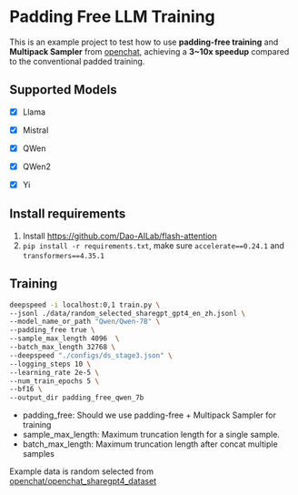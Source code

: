 # Padding Free LLM Training

This is an example project to test how to use **padding-free training** and **Multipack Sampler** from [openchat](https://github.com/imoneoi/openchat),
achieving a **3~10x speedup** compared to the conventional padded training. 

## Supported Models
- [x] Llama
- [x] Mistral
- [x] QWen
- [x] QWen2
- [x] Yi


## Install requirements

1. Install https://github.com/Dao-AILab/flash-attention
2. `pip install -r requirements.txt`, make sure `accelerate==0.24.1` and `transformers==4.35.1`

## Training

```bash
deepspeed -i localhost:0,1 train.py \
--jsonl ./data/random_selected_sharegpt_gpt4_en_zh.jsonl \
--model_name_or_path "Qwen/Qwen-7B" \
--padding_free true \
--sample_max_length 4096  \
--batch_max_length 32768 \
--deepspeed "./configs/ds_stage3.json" \
--logging_steps 10 \
--learning_rate 2e-5 \
--num_train_epochs 5 \
--bf16 \
--output_dir padding_free_qwen_7b
```

- padding_free: Should we use padding-free + Multipack Sampler for training
- sample_max_length: Maximum truncation length for a single sample.
- batch_max_length: Maximum truncation length after concat multiple samples

Example data is random selected from [openchat/openchat_sharegpt4_dataset](https://huggingface.co/datasets/openchat/openchat_sharegpt4_dataset)
